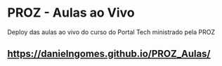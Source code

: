 # PROZ - Aulas ao Vivo
Deploy das aulas ao vivo do curso do Portal Tech ministrado pela PROZ
## https://danielngomes.github.io/PROZ_Aulas/
